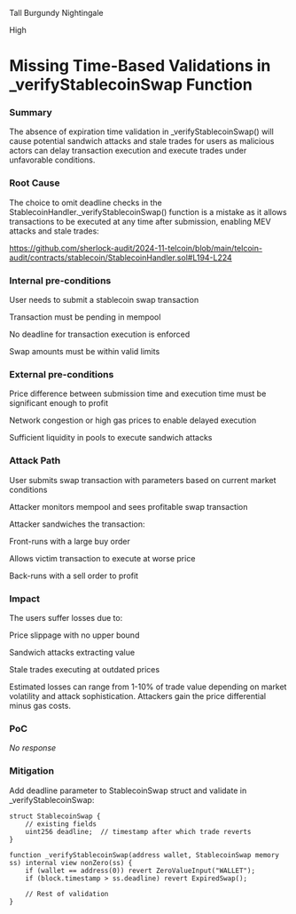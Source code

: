 Tall Burgundy Nightingale

High

# Missing Time-Based Validations in _verifyStablecoinSwap Function

### Summary

The absence of expiration time validation in _verifyStablecoinSwap() will cause potential sandwich attacks and stale trades for users as malicious actors can delay transaction execution and execute trades under unfavorable conditions.

### Root Cause

The choice to omit deadline checks in the StablecoinHandler._verifyStablecoinSwap() function is a mistake as it allows transactions to be executed at any time after submission, enabling MEV attacks and stale trades:

https://github.com/sherlock-audit/2024-11-telcoin/blob/main/telcoin-audit/contracts/stablecoin/StablecoinHandler.sol#L194-L224



### Internal pre-conditions

User needs to submit a stablecoin swap transaction

Transaction must be pending in mempool

No deadline for transaction execution is enforced

Swap amounts must be within valid limits

### External pre-conditions

Price difference between submission time and execution time must be significant enough to profit

Network congestion or high gas prices to enable delayed execution

Sufficient liquidity in pools to execute sandwich attacks

### Attack Path

User submits swap transaction with parameters based on current market conditions

Attacker monitors mempool and sees profitable swap transaction

Attacker sandwiches the transaction:

Front-runs with a large buy order

Allows victim transaction to execute at worse price

Back-runs with a sell order to profit

### Impact

The users suffer losses due to:

Price slippage with no upper bound

Sandwich attacks extracting value

Stale trades executing at outdated prices

Estimated losses can range from 1-10% of trade value depending on market volatility and attack sophistication. Attackers gain the price differential minus gas costs.

### PoC

_No response_

### Mitigation

Add deadline parameter to StablecoinSwap struct and validate in _verifyStablecoinSwap:

```Solidity
struct StablecoinSwap {
    // existing fields
    uint256 deadline;  // timestamp after which trade reverts
}

function _verifyStablecoinSwap(address wallet, StablecoinSwap memory ss) internal view nonZero(ss) {
    if (wallet == address(0)) revert ZeroValueInput("WALLET");
    if (block.timestamp > ss.deadline) revert ExpiredSwap();
    
    // Rest of validation
}
```